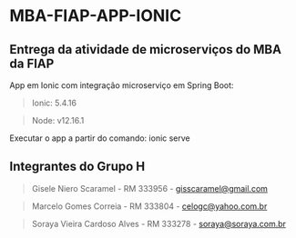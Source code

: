 # MBA-FIAP-APP-IONIC
## Entrega da atividade de microserviços do MBA da FIAP

App em Ionic com integração microserviço em Spring Boot:
> Ionic: 5.4.16

> Node: v12.16.1

Executar o app a partir do comando: ionic serve

## Integrantes do Grupo H
> Gisele Niero Scaramel - RM 333956 - gisscaramel@gmail.com

> Marcelo Gomes Correia - RM 333804 - celogc@yahoo.com.br

> Soraya Vieira Cardoso Alves - RM 333278 - soraya@soraya.com.br